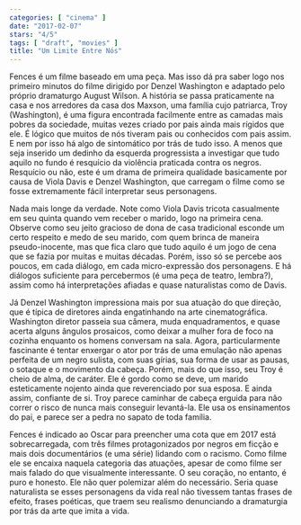 ```yaml
---
categories: [ "cinema" ]
date: "2017-02-07"
stars: "4/5"
tags: [ "draft", "movies" ]
title: "Um Limite Entre Nós"
---
```

Fences é um filme baseado em uma peça. Mas isso dá pra saber logo nos
primeiro minutos do filme dirigido por Denzel Washington e adaptado pelo
próprio dramaturgo August Wilson. A história se passa praticamente na
casa e nos arredores da casa dos Maxson, uma família cujo patriarca, Troy
(Washington), é uma figura encontrada facilmente entre as camadas mais
pobres da sociedade, muitas vezes criado por pais ainda mais rígidos que
ele. É lógico que muitos de nós tiveram pais ou conhecidos com pais
assim. E nem por isso há algo de sintomático por trás de tudo isso. A
menos que seja inserido um dedinho da esquerda progressista a investigar
que tudo aquilo no fundo é resquício da violência praticada contra
os negros. Resquício ou não, este é um drama de primeira qualidade
basicamente por causa de Viola Davis e Denzel Washington, que carregam
o filme como se fosse extremamente fácil interpretar seus personagens.

Nada mais longe da verdade. Note como Viola Davis tricota casualmente em
seu quinta quando vem receber o marido, logo na primeira cena. Observe
como seu jeito gracioso de dona de casa tradicional esconde um certo
respeito e medo de seu marido, com quem brinca de maneira pseudo-inocente,
mas que fica claro que tudo aquilo é um jogo de cena que se fazia por
muitas e muitas décadas. Porém, isso só se percebe aos poucos, em
cada diálogo, em cada micro-expressão dos personagens. E há diálogos
suficiente para percebermos (é uma peça de teatro, lembra?), assim
como há interpretações afiadas e quase naturalistas como de Davis.

Já Denzel Washington impressiona mais por sua atuação do que
direção, que é típica de diretores ainda engatinhando na
arte cinematográfica. Washington diretor passeia sua câmera,
muda enquadramentos, e quase acerta alguns ângulos prosaicos, como
deixar a mulher fora de foco na cozinha enquanto os homens conversam
na sala. Agora, particularmente fascinante é tentar enxergar o ator
por trás de uma emulação não apenas perfeita de um negro sulista,
com suas gírias, sua forma de usar as pausas, o sotaque e o movimento
da cabeça. Porém, mais do que isso, seu Troy é cheio de alma, de
caráter. Ele é gordo como se deve, um marido esteticamente nojento
ainda que reverenciado por sua esposa. E ainda assim, confiante de
si. Troy parece caminhar de cabeça erguida para não correr o risco
de nunca mais conseguir levantá-la. Ele usa os ensinamentos do pai,
e parece ser a pedra no sapato de toda família.

Fences é indicado ao Oscar para preencher uma cota que em 2017 está
sobrecarregada, com três filmes protagonizados por negros em ficção e
mais dois documentários (e uma série) lidando com o racismo. Como filme
ele se encaixa naquela categoria das atuações, apesar de como filme ser
mais falado do que visualmente interessante. O seu coração, no entanto,
é puro e honesto. Ele não quer polemizar além do necessário. Seria
quase naturalista se esses personagens da vida real não tivessem tantas
frases de efeito, frases poéticas, que traem seu realismo denunciando
a dramaturgia por trás da arte que imita a vida.
